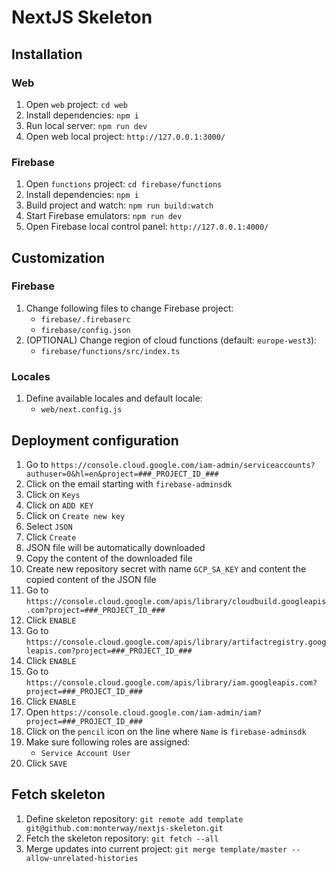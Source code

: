 # NextJS Skeleton

## Installation

### Web
1. Open `web` project: `cd web`
2. Install dependencies: `npm i`
3. Run local server: `npm run dev`
4. Open web local project: `http://127.0.0.1:3000/`

### Firebase
1. Open `functions` project: `cd firebase/functions`
2. Install dependencies: `npm i`
3. Build project and watch: `npm run build:watch`
4. Start Firebase emulators: `npm run dev`
5. Open Firebase local control panel: `http://127.0.0.1:4000/`

## Customization

### Firebase
1. Change following files to change Firebase project:
   - `firebase/.firebaserc`
   - `firebase/config.json`
2. (OPTIONAL) Change region of cloud functions (default: `europe-west3`):
   - `firebase/functions/src/index.ts`

### Locales
1. Define available locales and default locale:
   - `web/next.config.js`

## Deployment configuration
1. Go to `https://console.cloud.google.com/iam-admin/serviceaccounts?authuser=0&hl=en&project=###_PROJECT_ID_###`
2. Click on the email starting with `firebase-adminsdk`
3. Click on `Keys`
4. Click on `ADD KEY`
5. Click on `Create new key`
6. Select `JSON`
7. Click `Create`
8. JSON file will be automatically downloaded
9. Copy the content of the downloaded file
10. Create new repository secret with name `GCP_SA_KEY` and content the copied content of the JSON file
11. Go to `https://console.cloud.google.com/apis/library/cloudbuild.googleapis.com?project=###_PROJECT_ID_###`
12. Click `ENABLE`
13. Go to `https://console.cloud.google.com/apis/library/artifactregistry.googleapis.com?project=###_PROJECT_ID_###`
14. Click `ENABLE`
15. Go to `https://console.cloud.google.com/apis/library/iam.googleapis.com?project=###_PROJECT_ID_###`
16. Click `ENABLE`
17. Open `https://console.cloud.google.com/iam-admin/iam?project=###_PROJECT_ID_###`
18. Click on the `pencil` icon on the line where `Name` is `firebase-adminsdk`
19. Make sure following roles are assigned: 
    - `Service Account User`
20. Click `SAVE`

## Fetch skeleton
1. Define skeleton repository: `git remote add template git@github.com:monterway/nextjs-skeleton.git`
2. Fetch the skeleton repository: `git fetch --all`
3. Merge updates into current project: `git merge template/master --allow-unrelated-histories`
